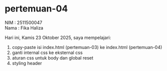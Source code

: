 # pertemuan-04

NIM : 2511500047<br>
Nama : Fika Haliza<br>

Hari ini, Kamis 23 Oktober 2025, saya mempelajari:
<ol>
  <li>copy-paste isi index.html (pertemuan-03) ke index.html (pertemuan-04)</li>
  <li>ganti internal css ke eksternal css</li> 
  <li>aturan css untuk body dan global reset</li>
  <li>styling header</li>
</ol>